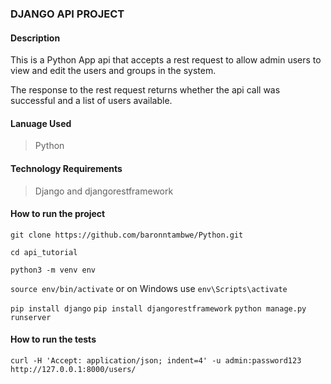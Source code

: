 ### DJANGO API PROJECT

#### Description

This is a Python App api that accepts a rest request to allow admin users to view and edit the users and groups in the system.

The response to the rest request returns whether the api call  was successful and a list of users available.

#### Lanuage Used

> Python

#### Technology Requirements

> Django and 
> djangorestframework


#### How to run the project

`git clone https://github.com/baronntambwe/Python.git`

`cd api_tutorial`

`python3 -m venv env`

`source env/bin/activate` or on Windows use `env\Scripts\activate`

`pip install django` 
`pip install djangorestframework`
`python manage.py runserver`



#### How to run the tests

`curl -H 'Accept: application/json; indent=4' -u admin:password123 http://127.0.0.1:8000/users/`


